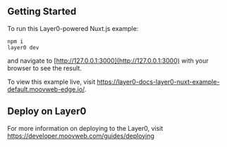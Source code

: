 ## Getting Started

To run this Layer0-powered Nuxt.js example:

```
npm i
layer0 dev
```

and navigate to [http://127.0.0.1:3000](http://127.0.0.1:3000) with your browser to see the result.

To view this example live, visit https://layer0-docs-layer0-nuxt-example-default.moovweb-edge.io/.

## Deploy on Layer0

For more information on deploying to the Layer0, visit https://developer.moovweb.com/guides/deploying

